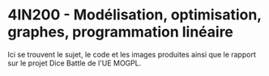# 4IN200 - Modélisation, optimisation, graphes, programmation linéaire
Ici se trouvent le sujet, le code et les images produites ainsi que le rapport sur le projet Dice Battle de l'UE MOGPL.


